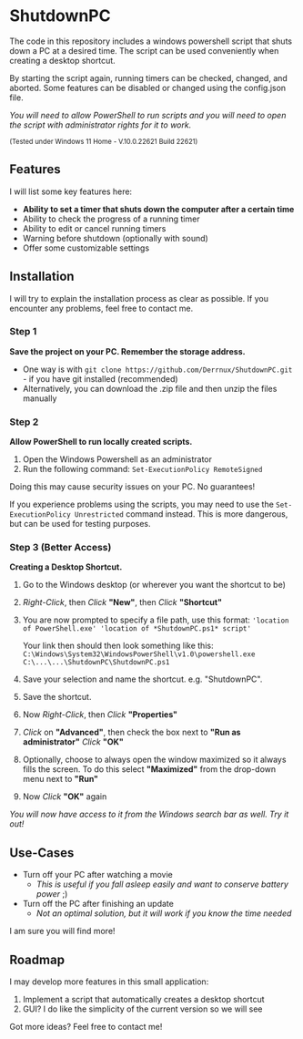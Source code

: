 # ShutdownPC
The code in this repository includes a windows powershell script that shuts down a PC at a desired time. 
The script can be used conveniently when creating a desktop shortcut.

By starting the script again, running timers can be checked, changed, and aborted.
Some features can be disabled or changed using the config.json file.

*You will need to allow PowerShell to run scripts and you will need to open the script with administrator rights for it to work.*

<sub>(Tested under Windows 11 Home - V.10.0.22621 Build 22621)</sub>

## Features
I will list some key features here:

+ __Ability to set a timer that shuts down the computer after a certain time__
+ Ability to check the progress of a running timer
+ Ability to edit or cancel running timers
+ Warning before shutdown (optionally with sound)
+ Offer some customizable settings

## Installation
I will try to explain the installation process as clear as possible. If you encounter any problems, feel free to contact me.

### Step 1
__Save the project on your PC. Remember the storage address.__

+ One way is with `git clone https://github.com/Derrnux/ShutdownPC.git` - if you have git installed (recommended)
+ Alternatively, you can download the .zip file and then unzip the files manually

### Step 2
__Allow PowerShell to run locally created scripts.__

1. Open the Windows Powershell as an administrator
2. Run the following command: `Set-ExecutionPolicy RemoteSigned`

Doing this may cause security issues on your PC. No guarantees!

If you experience problems using the scripts, you may need to use the `Set-ExecutionPolicy Unrestricted` command instead.
This is more dangerous, but can be used for testing purposes.

### Step 3 (Better Access)
__Creating a Desktop Shortcut.__

1. Go to the Windows desktop (or wherever you want the shortcut to be)
2. *Right-Click*, then *Click* __"New"__, then *Click* __"Shortcut"__
3. You are now prompted to specify a file path, use this format: 
   `'location of PowerShell.exe' 'location of *ShutdownPC.ps1* script'`

   Your link then should then look something like this:
   `C:\Windows\System32\WindowsPowerShell\v1.0\powershell.exe C:\...\...\ShutdownPC\ShutdownPC.ps1`
4. Save your selection and name the shortcut. e.g. "ShutdownPC".
5. Save the shortcut.

6. Now *Right-Click*, then *Click* __"Properties"__
7. *Click* on __"Advanced"__, then check the box next to __"Run as administrator"__
   *Click* __"OK"__
8. Optionally, choose to always open the window maximized so it always fills the screen. 
   To do this select __"Maximized"__ from the drop-down menu next to __"Run"__
9. Now *Click* __"OK"__ again

*You will now have access to it from the Windows search bar as well. Try it out!*

## Use-Cases
+ Turn off your PC after watching a movie
    + *This is useful if you fall asleep easily and want to conserve battery power* ;)
+ Turn off the PC after finishing an update
    + *Not an optimal solution, but it will work if you know the time needed*

I am sure you will find more!

## Roadmap
I may develop more features in this small application:

1. Implement a script that automatically creates a desktop shortcut
2. GUI? I do like the simplicity of the current version so we will see

Got more ideas? Feel free to contact me!

